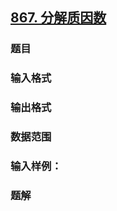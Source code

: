 ## [867. 分解质因数](https://www.acwing.com/problem/content/869/)

### 题目

### 输入格式

### 输出格式

### 数据范围

### 输入样例：



### 题解
